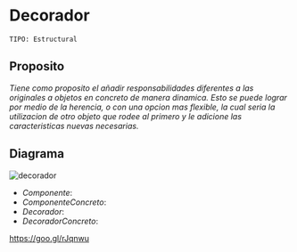 # Decorador

```
TIPO: Estructural
```

## Proposito
_Tiene como proposito el añadir responsabilidades diferentes a las originales a objetos en concreto de manera dinamica. Esto se puede lograr por medio de la herencia, o con una opcion mas flexible, la cual seria la utilizacion de otro objeto que rodee al primero y le adicione las caracteristicas nuevas necesarias._

## Diagrama

![decorador](https://user-images.githubusercontent.com/42217739/46707886-80a30100-cc01-11e8-833d-b226b32a7650.jpg)


* _Componente_:
* _ComponenteConcreto_:
* _Decorador_:
* _DecoradorConcreto_:

https://goo.gl/rJqnwu
